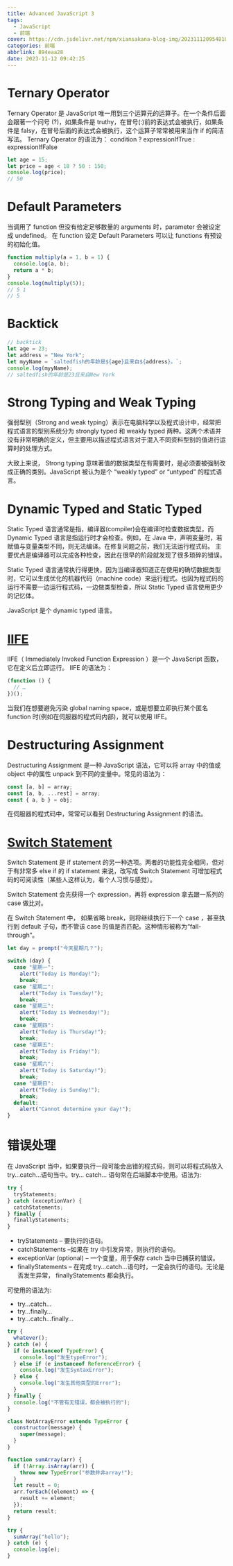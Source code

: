 ```yaml
---
title: Advanced JavaScript 3
tags:
  - JavaScript
  - 前端
cover: https://cdn.jsdelivr.net/npm/xiansakana-blog-img/202311120954810.jpg
categories: 前端
abbrlink: 894eaa28
date: 2023-11-12 09:42:25
---
```


# Ternary Operator

Ternary Operator 是 JavaScript 唯一用到三个运算元的运算子。在一个条件后面会跟著一个问号 (?)，如果条件是 truthy，在冒号(:)前的表达式会被执行，如果条件是 falsy，在冒号后面的表达式会被执行，这个运算子常常被用来当作 if 的简洁写法。 Ternary Operator 的语法为：
condition ? expressionIfTrue : expressionIfFalse

```javascript
let age = 15;
let price = age < 18 ? 50 : 150;
console.log(price);
// 50
```

# Default Parameters

当调用了 function 但没有给定足够数量的 arguments 时，parameter 会被设定成 undefined。 在 function 设定 Default Parameters 可以让 functions 有预设的初始化值。

```javascript
function multiply(a = 1, b = 1) {
  console.log(a, b);
  return a * b;
}
console.log(multiply(5));
// 5 1
// 5
```

# Backtick

```javascript
// backtick
let age = 23;
let address = "New York";
let myyName = `saltedfish的年龄是${age}且来自${address}。`;
console.log(myyName);
// saltedfish的年龄是23且来自New York
```

# Strong Typing and Weak Typing

强弱型别（Strong and weak typing）表示在电脑科学以及程式设计中，经常把程式语言的型别系统分为 strongly typed 和 weakly typed 两种。这两个术语并没有非常明确的定义，但主要用以描述程式语言对于混入不同资料型别的值进行运算时的处理方式。

大致上来说， Strong typing 意味著值的数据类型在有需要时，是必须要被强制改成正确的类别。JavaScript 被认为是个 “weakly typed” or “untyped” 的程式语言。

# Dynamic Typed and Static Typed

Static Typed 语言通常是指，编译器(compiler)会在编译时检查数据类型，而 Dynamic Typed 语言是指运行时才会检查。例如，在 Java 中，声明变量时，若赋值与变量类型不同，则无法编译。在修复问题之前，我们无法运行程式码。 主要优点是编译器可以完成各种检查，因此在很早的阶段就发现了很多琐碎的错误。

Static Typed 语言通常执行得更快，因为当编译器知道正在使用的确切数据类型时，它可以生成优化的机器代码（machine code）来运行程式。也因为程式码的运行不需要一边运行程式码，一边做类型检查，所以 Static Typed 语言使用更少的记忆体。

JavaScript 是个 dynamic typed 语言。

# [IIFE](https://developer.mozilla.org/zh-CN/docs/Glossary/IIFE)

IIFE（ Immediately Invoked Function Expression ）是一个 JavaScript 函数，它在定义后立即运行。 IIFE 的语法为：

```javascript
(function () {
  // …
})();
```

当我们在想要避免污染 global naming space，或是想要立即执行某个匿名 function 时(例如在伺服器的程式码内部)，就可以使用 IIFE。

# Destructuring Assignment

Destructuring Assignment 是一种 JavaScript 语法，它可以将 array 中的值或 object 中的属性 unpack 到不同的变量中。常见的语法为：

```javascript
const [a, b] = array;
const [a, b, ...rest] = array;
const { a, b } = obj;
```

在伺服器的程式码中，常常可以看到 Destructuring Assignment 的语法。

# [Switch Statement](https://developer.mozilla.org/zh-CN/docs/Web/JavaScript/Reference/Statements/switch)

Switch Statement 是 if statement 的另一种选项。两者的功能性完全相同，但对于有非常多 else if 的 if statement 来说，改写成 Switch Statement 可增加程式码的可阅读性（某些人这样认为，看个人习惯与感觉）。

Switch Statement 会先获得一个 expression，再将 expression 拿去跟一系列的 case 做比对。

在 Switch Statement 中， 如果省略 break，则将继续执行下一个 case ，甚至执行到 default 子句，而不管该 case 的值是否匹配。这种情形被称为“fall-through”。

```javascript
let day = prompt("今天星期几？");

switch (day) {
  case "星期一":
    alert("Today is Monday!");
    break;
  case "星期二":
    alert("Today is Tuesday!");
    break;
  case "星期三":
    alert("Today is Wednesday!");
    break;
  case "星期四":
    alert("Today is Thursday!");
    break;
  case "星期五":
    alert("Today is Friday!");
    break;
  case "星期六":
    alert("Today is Saturday!");
    break;
  case "星期日":
    alert("Today is Sunday!");
    break;
  default:
    alert("Cannot determine your day!");
}
```

# 错误处理

在 JavaScript 当中，如果要执行一段可能会出错的程式码，则可以将程式码放入 try…catch…语句当中。try… catch… 语句常在后端脚本中使用。语法为:

```javascript
try {
  tryStatements;
} catch (exceptionVar) {
  catchStatements;
} finally {
  finallyStatements;
}
```

- tryStatements – 要执行的语句。
- catchStatements –如果在 try 中引发异常，则执行的语句。
- exceptionVar (optional) – 一个变量，用于保存 catch 当中已捕获的错误。
- finallyStatements – 在完成 try...catch...语句时，一定会执行的语句。无论是否发生异常， finallyStatements 都会执行。

可使用的语法为:

- try...catch…
- try...finally…
- try...catch...finally…

```javascript
try {
  whatever();
} catch (e) {
  if (e instanceof TypeError) {
    console.log("发生typeError");
  } else if (e instanceof ReferenceError) {
    console.log("发生SyntaxError");
  } else {
    console.log("发生其他类型的Error");
  }
} finally {
  console.log("不管有无错误，都会被执行的");
}
```

```javascript
class NotArrayError extends TypeError {
  constructor(message) {
    super(message);
  }
}

function sumArray(arr) {
  if (!Array.isArray(arr)) {
    throw new TypeError("参数并非array!");
  }
  let result = 0;
  arr.forEach((element) => {
    result += element;
  });
  return result;
}

try {
  sumArray("hello");
} catch (e) {
  console.log(e);
}
```
